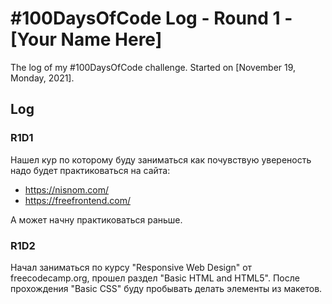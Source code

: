 # #100DaysOfCode Log - Round 1 - [Your Name Here]

The log of my #100DaysOfCode challenge. Started on [November 19, Monday, 2021].

## Log

### R1D1 
Нашел кур по которому буду заниматься как почувствую увереность надо будет практиковаться на сайта:
- https://nisnom.com/
- https://freefrontend.com/

А может начну практиковаться раньше.

### R1D2
Начал заниматься по курсу "Responsive Web Design" от freecodecamp.org, прошел раздел "Basic HTML and HTML5". После прохождения "Basic CSS" буду пробывать делать элементы из макетов.
